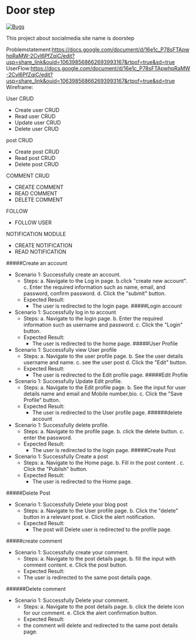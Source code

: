 # Door step

[![Bugs](https://sonarcloud.io/api/project_badges/measure?project=fssa-batch3_santhosh.devendran__web_project&metric=bugs)](https://sonarcloud.io/summary/new_code?id=fssa-batch3_santhosh.devendran__web_project)

This project about socialmedia site name is doorstep

Problemstatement:https://docs.google.com/document/d/16e1c_P78sFTApwhpRaMW-2Cvl6PfZqiC/edit?usp=share_link&ouid=106398568662693993167&rtpof=true&sd=true
UserFlow:https://docs.google.com/document/d/16e1c_P78sFTApwhpRaMW-2Cvl6PfZqiC/edit?usp=share_link&ouid=106398568662693993167&rtpof=true&sd=true
Wireframe:

User CRUD
 * Create user CRUD
 * Read user CRUD
 * Update user CRUD
 * Delete user CRUD


post CRUD

 * Create post CRUD
 * Read post CRUD
 * Delete post CRUD

 COMMENT CRUD

 * CREATE COMMENT
 * READ COMMENT
 * DELETE COMMENT
<!--  yet to start -->
 FOLLOW

 * FOLLOW USER

 NOTIFICATION MODULE

 * CREATE NOTIFICATION
 * READ NOTIFICATION
<!--  -->
#####Create an account
 * Scenario 1: Successfully create an account.
   * Steps:
        a. Navigate to the Log in page.
        b.click "create new account".
        c. Enter the required information such as name, email, and password, confirm password.
        d. Click the "submit" button.
   * Expected Result:
     * The user is redirected to the login page.
#####Login account
 * Scenario 1: Successfully log in to account
   * Steps:
        a. Navigate to the login page.
        b. Enter the required information such as username and password.
        c. Click the "Login" button.
   * Expected Result:
     * The user is redirected to the home page.
#####User Profile
 * Scenario 1: Successfully view User profile
   * Steps:
        a. Navigate to the user profile page.
        b. See the user details username and name.
        c. see the user post
        d. Click the "Edit" button.
   * Expected Result:
     * The user is redirected to the Edit profile page.
#####Edit Profile
 * Scenario 1: Successfully Update Edit profile.
   * Steps:
        a. Navigate to the Edit profile page.
        b. See the input for user details name and email and Mobile number,bio.
        c. Click the "Save Profile" button.
   * Expected Result:
     * The user is redirected to the User profile page.
######delete account
* Scenario 1: Successfully delete profile.
   * Steps:
        a. Navigate to the profile page.
        b. click the delete button.
        c. enter the password.
   * Expected Result:
     * The user is redirected to the login page.
#####Create Post
 * Scenario 1: Successfully Create a post
   * Steps:
        a. Navigate to the Home page.
        b. Fill in the post content .
        c. Click the "Publish" button.
   * Expected Result:
     * The user is redirected to the Home page.

#####Delete Post
 * Scenario 1: Successfully Delete your blog post
   * Steps:
        a. Navigate to the User profile page.
        b. Click the "delete" button in a relevant post.
        e. Click the alert notification.
   * Expected Result:
     * The post will Delete user is redirected to the profile page.

#####create comment

* Scenario 1: Successfully create your comment.
   * Steps:
        a. Navigate to the post details page.
        b. fill the input with comment content.
        e. Click the post button.
    * Expected Result:
     * The user is redirected to the same post details page.

######Delete comment

* Scenario 1: Successfully Delete your comment.
   * Steps:
        a. Navigate to the post details page.
        b. click the delete icon for our comment.
        e. Click the alert confirmation button.
    * Expected Result:
     * the comment will delete and redirected to the same post details page.
